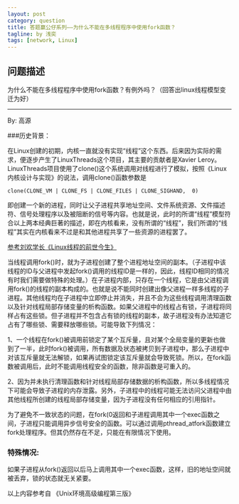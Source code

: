 ```yaml
---
layout: post
category: question
title: 答题赢公仔系列——为什么不能在多线程程序中使用fork函数？
tagline: by 浅奕
tags: [network, Linux]
---
```


## 问题描述

为什么不能在多线程程序中使用fork函数？有例外吗？（回答出linux线程模型变迁为好）

----------------------------------------

By: 高源

###历史背景：

在Linux创建的初期，内核一直就没有实现“线程”这个东西。后来因为实际的需求，便逐步产生了LinuxThreads这个项目，其主要的贡献者是Xavier Leroy。LinuxThreads项目使用了clone()这个系统调用对线程进行了模拟，按照《Linux内核设计与实现》的说法，调用clone()函数参数是

	clone(CLONE_VM | CLONE_FS | CLONE_FILES | CLONE_SIGHAND,  0)

即创建一个新的进程，同时让父子进程共享地址空间、文件系统资源、文件描述符、信号处理程序以及被阻断的信号等内容。也就是说，此时的所谓“线程”模型符合以上两本经典巨著的描述，即在内核看来，没有所谓的“线程”，我们所谓的“线程”其实在内核看来不过是和其他进程共享了一些资源的进程罢了。

[参考刘欢学长《Linux线程的前世今生》](http://www.0xffffff.org/?p=482)
                                                  
当线程调用fork()时，就为子进程创建了整个进程地址空间的副本。（子进程中该线程的ID与父进程中发起fork()调用的线程ID是一样的，因此，线程ID相同的情况有时我们需要做特殊的处理。）在子进程内部，只存在一个线程，它是由父进程调用fork()的线程的副本构成的。也就是说不能同时创建出像父进程一样多线程的子进程。其他线程均在子进程中立即停止并消失，并且不会为这些线程调用清理函数以及针对线程局部存储变量的析构函数。如果父进程中的线程占有锁，子进程将同样占有这些锁。但子进程并不包含占有锁的线程的副本，故子进程没有办法知道它占有了哪些锁、需要释放哪些锁。可能导致下列情况：

   1、一个线程在fork()被调用前锁定了某个互斥量，且对某个全局变量的更新也做到了一半，此时fork()被调用，所有数据及状态被拷贝到子进程中，那么子进程中对该互斥量就无法解锁，如果再试图锁定该互斥量就会导致死锁。所以，在fork函数被调用后，此时不能调用线程安全的函数，除非函数是可重入的。

  2、因为并未执行清理函数和针对线程局部存储数据的析构函数，所以多线程情况下可能会导致子进程的内存泄露。另外，子进程中的线程可能无法访问父进程中由其他线程所创建的线程局部存储变量，因为子进程没有任何相应的引用指针。

为了避免不一致状态的问题，在fork(0返回和子进程调用其中一个exec函数之间，子进程只能调用异步信号安全的函数。可以通过调用pthread_atfork函数建立fork处理程序。但其仍然存在不足，只能在有限情况下使用。

###  特殊情况:

如果子进程从fork()返回以后马上调用其中一个exec函数，这样，旧的地址空间就被丢弃，锁的状态就无关紧要。

以上内容参考自 《Unix环境高级编程第三版》
